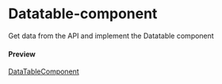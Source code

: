 # Datatable-component
Get data from the API and implement the Datatable component


#### Preview
[DataTableComponent](https://romarios1987.github.io/Datatable-component/)



